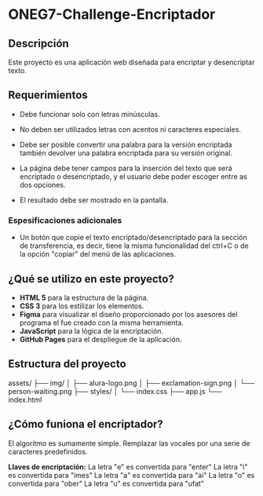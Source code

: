 # ONEG7-Challenge-Encriptador

## Descripción
Este proyecto es una aplicación web diseñada para encriptar y desencriptar texto.

## Requerimientos

+ Debe funcionar solo con letras minúsculas.

+ No deben ser utilizados letras con acentos ni caracteres especiales.

+ Debe ser posible convertir una palabra para la versión encriptada también devolver una palabra encriptada para su versión original.

+ La página debe tener campos para la inserción del texto que será encriptado o desencriptado, y el usuario debe poder escoger entre as dos opciones.

+ El resultado debe ser mostrado en la pantalla.

### Espesificaciones adicionales
+ Un botón que copie el texto encriptado/desencriptado para la sección de transferencia, es decir, tiene la misma funcionalidad del ctrl+C o de la opción "copiar" del menú de las aplicaciones.

## ¿Qué se utilizo en este proyecto?

+ **HTML 5** para la estructura de la página. 
+ **CSS 3** para los estilizar los elementos.
+ **Figma** para visualizar el diseño proporcionado por los asesores del programa el fue creado con la misma herramienta.
+ **JavaScript** para la lógica de la encriptación.
+ **GitHub Pages** para el despliegue de la aplicación.

## Estructura del proyecto
assets/
├── img/
│   ├── alura-logo.png
│   ├── exclamation-sign.png
│   └── person-waiting.png
├── styles/
│   └── index.css
├── app.js
└── index.html

## ¿Cómo funiona el encriptador?
El algoritmo es sumamente simple. Remplazar las vocales por una serie de caracteres predefinidos. 

**Llaves de encriptación:**
La letra "e" es convertida para "enter"
La letra "i" es convertida para "imes"
La letra "a" es convertida para "ai"
La letra "o" es convertida para "ober"
La letra "u" es convertida para "ufat"

